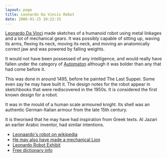 ```yaml
---
layout: page
title: Leonardo Da Vincis Robot
date: 2006-01-15 10:22:15
---
```

<a href="/wiki/leonardo_da_vinci.html" title="Leonardo Da Vinci">Leonardo Da Vinci</a> made sketches of a humanoid robot using metal linkages and a lot of mechanical gears. It was possibly capable of sitting up, waving its arms, flexing its neck, moving its neck, and moving an anatomically correct jaw and was powered by falling weights.

It would not have been possessed of any intelligence, and would really have fallen under the category of <a href="/wiki/automaton.html" title="Automaton">Automaton</a> although it was bolder than any that had come before it.

This was done in around 1495, before he painted The Last Supper. Some even say he may have built it. The design notes for the robot appear in sketchbooks that were rediscovered in the 1950s. It is considered the first known design for a robot.

It was in the mould of a human scale armoured knight. Its shell was an authentic German-Italian armour from the late 15th century.

It is theorised that he may have had inspiration from Greek texts. Al Jazari an earlier Arabic inventor, had similar intentions.

* [Leonaardo's robot on wikipedia](https://en.wikipedia.org/wiki/Leonardo%27s_robot)
* [He may also have made a mechanical Lion](https://www.edgeofyesterday.com/time-travelers/reconstruction-of-mechanical-lion)
* [Leonardo Robot Exhibit](https://brunelleschi.imss.fi.it/genscheda.asp?appl=LIR&xsl=modello&lingua=ENG&chiave=101109)
* [Free dictionary info](https://encyclopedia.thefreedictionary.com/Leonardo%27s+robot)
